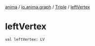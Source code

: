 [anima](../../index.md) / [io.anima.graph](../index.md) / [Triple](index.md) / [leftVertex](./left-vertex.md)

# leftVertex

`val leftVertex: LV`